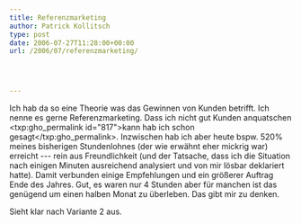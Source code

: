 ```yaml
---
title: Referenzmarketing
author: Patrick Kollitsch
type: post
date: 2006-07-27T11:28:00+00:00
url: /2006/07/referenzmarketing/




---
```

Ich hab da so eine Theorie was das Gewinnen von Kunden betrifft. Ich nenne es gerne Referenzmarketing. Dass ich nicht gut Kunden anquatschen <txp:gho_permalink id="817">kann hab ich schon gesagt</txp:gho_permalink>. Inzwischen hab ich aber heute bspw. 520% meines bisherigen Stundenlohnes (der wie erwähnt eher mickrig war) erreicht --- rein aus Freundlichkeit (und der Tatsache, dass ich die Situation nach einigen Minuten ausreichend analysiert und von mir lösbar deklariert hatte). Damit verbunden einige Empfehlungen und ein größerer Auftrag Ende des Jahres. Gut, es waren nur 4 Stunden aber für manchen ist das genügend um einen halben Monat zu überleben. Das gibt mir zu denken.

Sieht klar nach Variante 2 aus.
